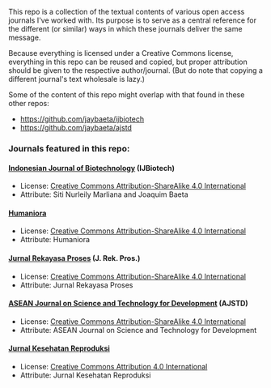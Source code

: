 This repo is a collection of the textual contents of various open access journals I've worked with. Its purpose is to serve as a central reference for the different (or similar) ways in which these journals deliver the same message. 

Because everything is licensed under a Creative Commons license, everything in this repo can be reused and copied, but proper attribution should be given to the respective author/journal. (But do note that copying a different journal's text wholesale is lazy.)

Some of the content of this repo might overlap with that found in these other repos:

- https://github.com/jaybaeta/ijbiotech
- https://github.com/jaybaeta/ajstd

### Journals featured in this repo:

#### [Indonesian Journal of Biotechnology](https://jurnal.ugm.ac.id/ijbiotech) (IJBiotech)
- License: [Creative Commons Attribution-ShareAlike 4.0 International](https://creativecommons.org/licenses/by-sa/4.0/)
- Attribute: Siti Nurleily Marliana and Joaquim Baeta

#### [Humaniora](https://jurnal.ugm.ac.id/jurnal-humaniora)
- License: [Creative Commons Attribution-ShareAlike 4.0 International](https://creativecommons.org/licenses/by-sa/4.0/)
- Attribute: Humaniora

#### [Jurnal Rekayasa Proses](https://jurnal.ugm.ac.id/jrekpros) (J. Rek. Pros.)
- License: [Creative Commons Attribution-ShareAlike 4.0 International](https://creativecommons.org/licenses/by-sa/4.0/)
- Attribute: Jurnal Rekayasa Proses

#### [ASEAN Journal on Science and Technology for Development](http://ajstd.org) (AJSTD)
- License: [Creative Commons Attribution-ShareAlike 4.0 International](https://creativecommons.org/licenses/by-sa/4.0/)
- Attribute: ASEAN Journal on Science and Technology for Development

#### [Jurnal Kesehatan Reproduksi](https://jurnal.ugm.ac.id/jkr)
- License: [Creative Commons Attribution 4.0 International](https://creativecommons.org/licenses/by/4.0/)
- Attribute: Jurnal Kesehatan Reproduksi
